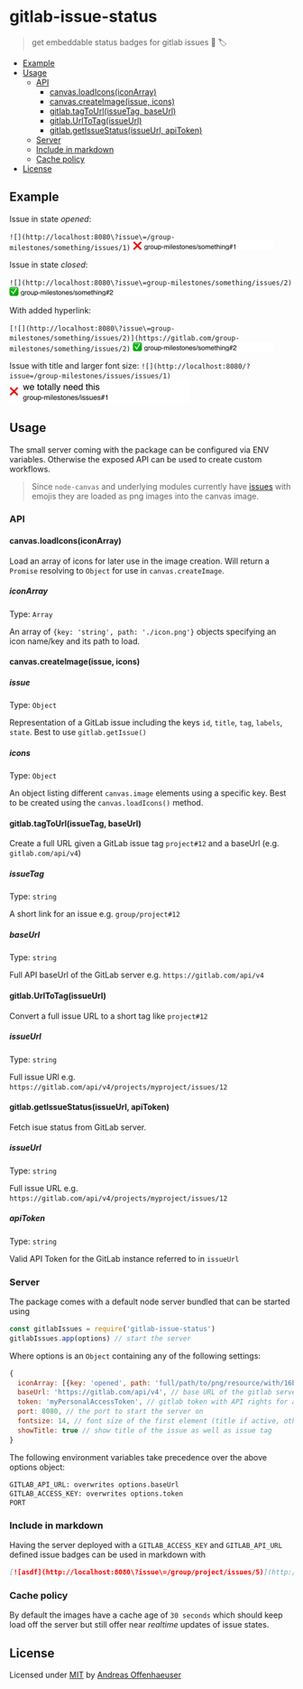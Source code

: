 # gitlab-issue-status

> get embeddable status badges for gitlab issues 🦊 🏷

<!-- TOC depthFrom:2 depthTo:4 -->

- [Example](#example)
- [Usage](#usage)
  - [API](#api)
    - [canvas.loadIcons(iconArray)](#canvasloadiconsiconarray)
    - [canvas.createImage(issue, icons)](#canvascreateimageissue-icons)
    - [gitlab.tagToUrl(issueTag, baseUrl)](#gitlabtagtourlissuetag-baseurl)
    - [gitlab.UrlToTag(issueUrl)](#gitlaburltotagissueurl)
    - [gitlab.getIssueStatus(issueUrl, apiToken)](#gitlabgetissuestatusissueurl-apitoken)
  - [Server](#server)
  - [Include in markdown](#include-in-markdown)
  - [Cache policy](#cache-policy)
- [License](#license)

<!-- /TOC -->

## Example

Issue in state _opened_:

`![](http://localhost:8080\?issue\=/group-milestones/something/issues/1)`
![](example2.png)

Issue in state _closed_:

`![](http://localhost:8080\?issue\=group-milestones/something/issues/2)`
![](example1.png)

With added hyperlink:

`[![](http://localhost:8080\?issue\=group-milestones/something/issues/2)](https://gitlab.com/group-milestones/something/issues/2)`
[![](example1.png)](https://gitlab.com/group-milestones/something/issues/2)

Issue with title and larger font size:
`![](http://localhost:8080/?issue=/group-milestones/issues/issues/1)`
![](example3.png)

## Usage

The small server coming with the package can be configured via ENV variables. Otherwise the exposed API can be used to create custom workflows.

> Since `node-canvas` and underlying modules currently have [issues](https://github.com/Automattic/node-canvas/issues/760) with emojis they are loaded as png images into the canvas image.

### API

#### canvas.loadIcons(iconArray)

Load an array of icons for later use in the image creation. Will return a `Promise` resolving to `Object` for use in `canvas.createImage`.

##### iconArray

Type: `Array`

An array of `{key: 'string', path: './icon.png'}` objects specifying an icon name/key and its path to load.

#### canvas.createImage(issue, icons)

##### issue

Type: `Object`

Representation of a GitLab issue including the keys `id`, `title`, `tag`, `labels`, `state`. Best to use `gitlab.getIssue()`

##### icons

Type: `Object`

An object listing different `canvas.image` elements using a specific key. Best to be created using the `canvas.loadIcons()` method.

#### gitlab.tagToUrl(issueTag, baseUrl)

Create a full URL given a GitLab issue tag `project#12` and a baseUrl (e.g. `gitlab.com/api/v4`)

##### issueTag

Type: `string`

A short link for an issue e.g. `group/project#12`

##### baseUrl

Type: `string`

Full API baseUrl of the GitLab server e.g. `https://gitlab.com/api/v4`

#### gitlab.UrlToTag(issueUrl)

Convert a full issue URL to a short tag like `project#12`

##### issueUrl

Type: `string`

Full issue URl e.g. `https://gitlab.com/api/v4/projects/myproject/issues/12`

#### gitlab.getIssueStatus(issueUrl, apiToken)

Fetch isue status from GitLab server.

##### issueUrl

Type: `string`

Full issue URL e.g. `https://gitlab.com/api/v4/projects/myproject/issues/12`

##### apiToken

Type: `string`

Valid API Token for the GitLab instance referred to in `issueUrl`

### Server

The package comes with a default node server bundled that can be started using

```javascript
const gitlabIssues = require('gitlab-issue-status')
gitlabIssues.app(options) // start the server
```

Where options is an `Object` containing any of the following settings:

```javascript
{
  iconArray: [{key: 'opened', path: 'full/path/to/png/resource/with/16by16.png'}], // an array containing icon resources and the key = issue state
  baseUrl: 'https://gitlab.com/api/v4', // base URL of the gitlab server API
  token: 'myPersonalAccessToken', // gitlab token with API rights for above server
  port: 8080, // the port to start the server on
  fontsize: 14, // font size of the first element (title if active, otherwise tag)
  showTitle: true // show title of the issue as well as issue tag
}
```

The following environment variables take precedence over the above options object:

```text
GITLAB_API_URL: overwrites options.baseUrl
GITLAB_ACCESS_KEY: overwrites options.token
PORT
```

### Include in markdown

Having the server deployed with a `GITLAB_ACCESS_KEY` and `GITLAB_API_URL` defined issue badges can be used in markdown with

```md
[![asdf](http://localhost:8080\?issue\=/group/project/issues/5)](http://gitlab-url.com/group/project/issues/5)
```


### Cache policy

By default the images have a cache age of `30 seconds` which should keep load off the server but still offer near _realtime_ updates of issue states.

## License

Licensed under [MIT](LICENSE) by [Andreas Offenhaeuser](https://anoff.io)
